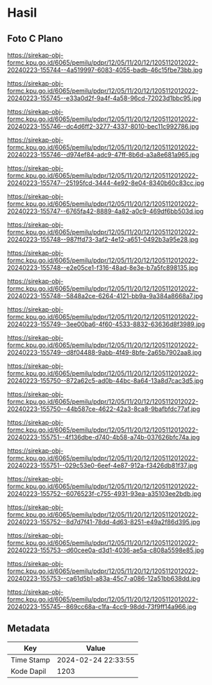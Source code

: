 # Hasil

## Foto C Plano

https://sirekap-obj-formc.kpu.go.id/6065/pemilu/pdpr/12/05/11/20/12/1205112012022-20240223-155744--4a519997-6083-4055-badb-46c15fbe73bb.jpg

https://sirekap-obj-formc.kpu.go.id/6065/pemilu/pdpr/12/05/11/20/12/1205112012022-20240223-155745--e33a0d2f-9a4f-4a58-96cd-72023d1bbc95.jpg

https://sirekap-obj-formc.kpu.go.id/6065/pemilu/pdpr/12/05/11/20/12/1205112012022-20240223-155746--dc4d6ff2-3277-4337-8010-bec11c992786.jpg

https://sirekap-obj-formc.kpu.go.id/6065/pemilu/pdpr/12/05/11/20/12/1205112012022-20240223-155746--d974ef84-adc9-47ff-8b6d-a3a8e681a965.jpg

https://sirekap-obj-formc.kpu.go.id/6065/pemilu/pdpr/12/05/11/20/12/1205112012022-20240223-155747--25195fcd-3444-4e92-8e04-8340b60c83cc.jpg

https://sirekap-obj-formc.kpu.go.id/6065/pemilu/pdpr/12/05/11/20/12/1205112012022-20240223-155747--6765fa42-8889-4a82-a0c9-469df6bb503d.jpg

https://sirekap-obj-formc.kpu.go.id/6065/pemilu/pdpr/12/05/11/20/12/1205112012022-20240223-155748--987ffd73-3af2-4e12-a651-0492b3a95e28.jpg

https://sirekap-obj-formc.kpu.go.id/6065/pemilu/pdpr/12/05/11/20/12/1205112012022-20240223-155748--e2e05ce1-f316-48ad-8e3e-b7a5fc898135.jpg

https://sirekap-obj-formc.kpu.go.id/6065/pemilu/pdpr/12/05/11/20/12/1205112012022-20240223-155748--5848a2ce-6264-4121-bb9a-9a384a8668a7.jpg

https://sirekap-obj-formc.kpu.go.id/6065/pemilu/pdpr/12/05/11/20/12/1205112012022-20240223-155749--3ee00ba6-4f60-4533-8832-63636d8f3989.jpg

https://sirekap-obj-formc.kpu.go.id/6065/pemilu/pdpr/12/05/11/20/12/1205112012022-20240223-155749--d8f04488-9abb-4f49-8bfe-2a65b7902aa8.jpg

https://sirekap-obj-formc.kpu.go.id/6065/pemilu/pdpr/12/05/11/20/12/1205112012022-20240223-155750--872a62c5-ad0b-44bc-8a64-13a8d7cac3d5.jpg

https://sirekap-obj-formc.kpu.go.id/6065/pemilu/pdpr/12/05/11/20/12/1205112012022-20240223-155750--44b587ce-4622-42a3-8ca8-9bafbfdc77af.jpg

https://sirekap-obj-formc.kpu.go.id/6065/pemilu/pdpr/12/05/11/20/12/1205112012022-20240223-155751--4f136dbe-d740-4b58-a74b-037626bfc74a.jpg

https://sirekap-obj-formc.kpu.go.id/6065/pemilu/pdpr/12/05/11/20/12/1205112012022-20240223-155751--029c53e0-6eef-4e87-912a-f3426db81f37.jpg

https://sirekap-obj-formc.kpu.go.id/6065/pemilu/pdpr/12/05/11/20/12/1205112012022-20240223-155752--6076523f-c755-4931-93ea-a35103ee2bdb.jpg

https://sirekap-obj-formc.kpu.go.id/6065/pemilu/pdpr/12/05/11/20/12/1205112012022-20240223-155752--8d7d7f41-78dd-4d63-8251-e49a2f86d395.jpg

https://sirekap-obj-formc.kpu.go.id/6065/pemilu/pdpr/12/05/11/20/12/1205112012022-20240223-155753--d60cee0a-d3d1-4036-ae5a-c808a5598e85.jpg

https://sirekap-obj-formc.kpu.go.id/6065/pemilu/pdpr/12/05/11/20/12/1205112012022-20240223-155753--ca61d5b1-a83a-45c7-a086-12a51bb638dd.jpg

https://sirekap-obj-formc.kpu.go.id/6065/pemilu/pdpr/12/05/11/20/12/1205112012022-20240223-155745--869cc68a-c1fa-4cc9-98dd-73f9ff14a966.jpg


## Metadata

| Key        | Value               |
| ---------- | ------------------- |
| Time Stamp | 2024-02-24 22:33:55 |
| Kode Dapil | 1203                |



